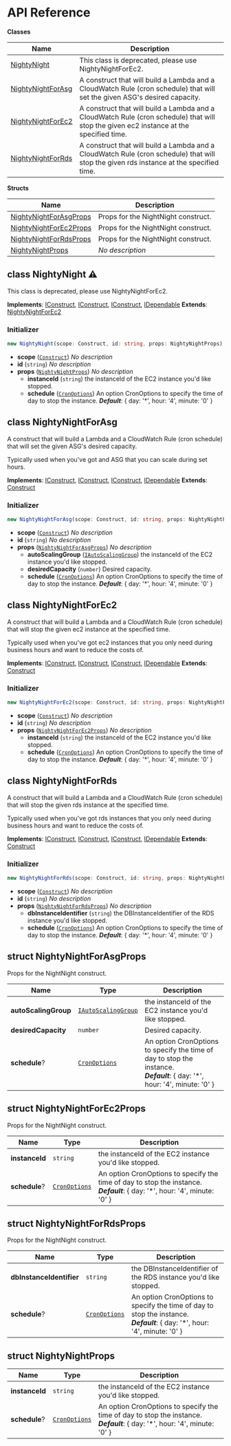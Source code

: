 # API Reference

**Classes**

Name|Description
----|-----------
[NightyNight](#matthewbonig-nightynight-nightynight)|This class is deprecated, please use NightyNightForEc2.
[NightyNightForAsg](#matthewbonig-nightynight-nightynightforasg)|A construct that will build a Lambda and a CloudWatch Rule (cron schedule) that will set the given ASG's desired capacity.
[NightyNightForEc2](#matthewbonig-nightynight-nightynightforec2)|A construct that will build a Lambda and a CloudWatch Rule (cron schedule) that will stop the given ec2 instance at the specified time.
[NightyNightForRds](#matthewbonig-nightynight-nightynightforrds)|A construct that will build a Lambda and a CloudWatch Rule (cron schedule) that will stop the given rds instance at the specified time.


**Structs**

Name|Description
----|-----------
[NightyNightForAsgProps](#matthewbonig-nightynight-nightynightforasgprops)|Props for the NightNight construct.
[NightyNightForEc2Props](#matthewbonig-nightynight-nightynightforec2props)|Props for the NightNight construct.
[NightyNightForRdsProps](#matthewbonig-nightynight-nightynightforrdsprops)|Props for the NightNight construct.
[NightyNightProps](#matthewbonig-nightynight-nightynightprops)|*No description*



## class NightyNight ⚠️ <a id="matthewbonig-nightynight-nightynight"></a>

This class is deprecated, please use NightyNightForEc2.

__Implements__: [IConstruct](#constructs-iconstruct), [IConstruct](#aws-cdk-core-iconstruct), [IConstruct](#constructs-iconstruct), [IDependable](#aws-cdk-core-idependable)
__Extends__: [NightyNightForEc2](#matthewbonig-nightynight-nightynightforec2)

### Initializer




```ts
new NightyNight(scope: Construct, id: string, props: NightyNightProps)
```

* **scope** (<code>[Construct](#aws-cdk-core-construct)</code>)  *No description*
* **id** (<code>string</code>)  *No description*
* **props** (<code>[NightyNightProps](#matthewbonig-nightynight-nightynightprops)</code>)  *No description*
  * **instanceId** (<code>string</code>)  the instanceId of the EC2 instance you'd like stopped. 
  * **schedule** (<code>[CronOptions](#aws-cdk-aws-events-cronoptions)</code>)  An option CronOptions to specify the time of day to stop the instance. __*Default*__: { day: '*', hour: '4', minute: '0' }




## class NightyNightForAsg  <a id="matthewbonig-nightynight-nightynightforasg"></a>

A construct that will build a Lambda and a CloudWatch Rule (cron schedule) that will set the given ASG's desired capacity.

Typically used when you've got and ASG that you can scale during set hours.

__Implements__: [IConstruct](#constructs-iconstruct), [IConstruct](#aws-cdk-core-iconstruct), [IConstruct](#constructs-iconstruct), [IDependable](#aws-cdk-core-idependable)
__Extends__: [Construct](#aws-cdk-core-construct)

### Initializer




```ts
new NightyNightForAsg(scope: Construct, id: string, props: NightyNightForAsgProps)
```

* **scope** (<code>[Construct](#aws-cdk-core-construct)</code>)  *No description*
* **id** (<code>string</code>)  *No description*
* **props** (<code>[NightyNightForAsgProps](#matthewbonig-nightynight-nightynightforasgprops)</code>)  *No description*
  * **autoScalingGroup** (<code>[IAutoScalingGroup](#aws-cdk-aws-autoscaling-iautoscalinggroup)</code>)  the instanceId of the EC2 instance you'd like stopped. 
  * **desiredCapacity** (<code>number</code>)  Desired capacity. 
  * **schedule** (<code>[CronOptions](#aws-cdk-aws-events-cronoptions)</code>)  An option CronOptions to specify the time of day to stop the instance. __*Default*__: { day: '*', hour: '4', minute: '0' }




## class NightyNightForEc2  <a id="matthewbonig-nightynight-nightynightforec2"></a>

A construct that will build a Lambda and a CloudWatch Rule (cron schedule) that will stop the given ec2 instance at the specified time.

Typically used when you've got ec2 instances that you only need during business hours
and want to reduce the costs of.

__Implements__: [IConstruct](#constructs-iconstruct), [IConstruct](#aws-cdk-core-iconstruct), [IConstruct](#constructs-iconstruct), [IDependable](#aws-cdk-core-idependable)
__Extends__: [Construct](#aws-cdk-core-construct)

### Initializer




```ts
new NightyNightForEc2(scope: Construct, id: string, props: NightyNightForEc2Props)
```

* **scope** (<code>[Construct](#aws-cdk-core-construct)</code>)  *No description*
* **id** (<code>string</code>)  *No description*
* **props** (<code>[NightyNightForEc2Props](#matthewbonig-nightynight-nightynightforec2props)</code>)  *No description*
  * **instanceId** (<code>string</code>)  the instanceId of the EC2 instance you'd like stopped. 
  * **schedule** (<code>[CronOptions](#aws-cdk-aws-events-cronoptions)</code>)  An option CronOptions to specify the time of day to stop the instance. __*Default*__: { day: '*', hour: '4', minute: '0' }




## class NightyNightForRds  <a id="matthewbonig-nightynight-nightynightforrds"></a>

A construct that will build a Lambda and a CloudWatch Rule (cron schedule) that will stop the given rds instance at the specified time.

Typically used when you've got rds instances that you only need during business hours
and want to reduce the costs of.

__Implements__: [IConstruct](#constructs-iconstruct), [IConstruct](#aws-cdk-core-iconstruct), [IConstruct](#constructs-iconstruct), [IDependable](#aws-cdk-core-idependable)
__Extends__: [Construct](#aws-cdk-core-construct)

### Initializer




```ts
new NightyNightForRds(scope: Construct, id: string, props: NightyNightForRdsProps)
```

* **scope** (<code>[Construct](#aws-cdk-core-construct)</code>)  *No description*
* **id** (<code>string</code>)  *No description*
* **props** (<code>[NightyNightForRdsProps](#matthewbonig-nightynight-nightynightforrdsprops)</code>)  *No description*
  * **dbInstanceIdentifier** (<code>string</code>)  the DBInstanceIdentifier of the RDS instance you'd like stopped. 
  * **schedule** (<code>[CronOptions](#aws-cdk-aws-events-cronoptions)</code>)  An option CronOptions to specify the time of day to stop the instance. __*Default*__: { day: '*', hour: '4', minute: '0' }




## struct NightyNightForAsgProps  <a id="matthewbonig-nightynight-nightynightforasgprops"></a>


Props for the NightNight construct.



Name | Type | Description 
-----|------|-------------
**autoScalingGroup** | <code>[IAutoScalingGroup](#aws-cdk-aws-autoscaling-iautoscalinggroup)</code> | the instanceId of the EC2 instance you'd like stopped.
**desiredCapacity** | <code>number</code> | Desired capacity.
**schedule**? | <code>[CronOptions](#aws-cdk-aws-events-cronoptions)</code> | An option CronOptions to specify the time of day to stop the instance.<br/>__*Default*__: { day: '*', hour: '4', minute: '0' }



## struct NightyNightForEc2Props  <a id="matthewbonig-nightynight-nightynightforec2props"></a>


Props for the NightNight construct.



Name | Type | Description 
-----|------|-------------
**instanceId** | <code>string</code> | the instanceId of the EC2 instance you'd like stopped.
**schedule**? | <code>[CronOptions](#aws-cdk-aws-events-cronoptions)</code> | An option CronOptions to specify the time of day to stop the instance.<br/>__*Default*__: { day: '*', hour: '4', minute: '0' }



## struct NightyNightForRdsProps  <a id="matthewbonig-nightynight-nightynightforrdsprops"></a>


Props for the NightNight construct.



Name | Type | Description 
-----|------|-------------
**dbInstanceIdentifier** | <code>string</code> | the DBInstanceIdentifier of the RDS instance you'd like stopped.
**schedule**? | <code>[CronOptions](#aws-cdk-aws-events-cronoptions)</code> | An option CronOptions to specify the time of day to stop the instance.<br/>__*Default*__: { day: '*', hour: '4', minute: '0' }



## struct NightyNightProps  <a id="matthewbonig-nightynight-nightynightprops"></a>






Name | Type | Description 
-----|------|-------------
**instanceId** | <code>string</code> | the instanceId of the EC2 instance you'd like stopped.
**schedule**? | <code>[CronOptions](#aws-cdk-aws-events-cronoptions)</code> | An option CronOptions to specify the time of day to stop the instance.<br/>__*Default*__: { day: '*', hour: '4', minute: '0' }



